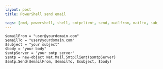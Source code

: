 ```yaml
---
layout: post
title: PowerShell send email

tags: [cmd, powershell, shell, smtpclient, send, mailfrom, mailto, subject, body]
---
```


    $emailFrom = "user@yourdomain.com"
    $emailTo = "user@yourdomain.com"
    $subject = "your subject"
    $body = "your body"
    $smtpServer = "your smtp server"
    $smtp = new-object Net.Mail.SmtpClient($smtpServer)
    $smtp.Send($emailFrom, $emailTo, $subject, $body)
